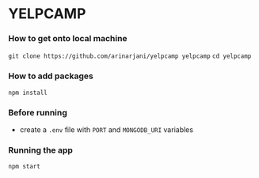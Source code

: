 # YELPCAMP

### How to get onto local machine 

`git clone https://github.com/arinarjani/yelpcamp yelpcamp`
`cd yelpcamp`

### How to add packages

`npm install`

### Before running
* create a `.env` file with `PORT` and `MONGODB_URI` variables

### Running the app
`npm start`

